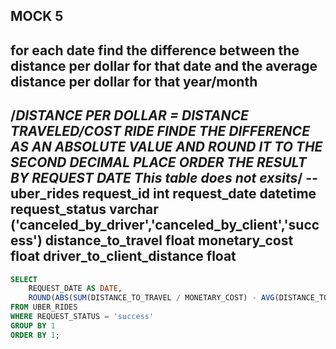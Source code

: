 ## MOCK 5 
## for each date find the difference between the distance per dollar for that date and the average distance per dollar for that year/month
/*DISTANCE PER DOLLAR = DISTANCE TRAVELED/COST RIDE
FINDE THE DIFFERENCE AS AN ABSOLUTE VALUE AND ROUND IT TO THE SECOND DECIMAL PLACE
ORDER THE RESULT BY REQUEST DATE
This table does not exsits*/
--uber_rides
request_id int
request_date datetime
request_status varchar ('canceled_by_driver','canceled_by_client','success')
distance_to_travel float
monetary_cost float
driver_to_client_distance float
--------------------------
````SQL
SELECT 
	REQUEST_DATE AS DATE,
	ROUND(ABS(SUM(DISTANCE_TO_TRAVEL / MONETARY_COST) - AVG(DISTANCE_TO_TRAVEL / MONETARY_COST)),2) AS DIFFERENCE
FROM UBER_RIDES
WHERE REQUEST_STATUS = 'success'
GROUP BY 1
ORDER BY 1;
````








